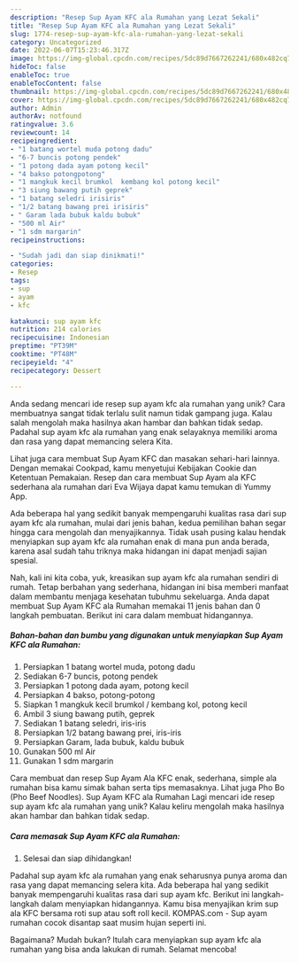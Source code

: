 ```yaml
---
description: "Resep Sup Ayam KFC ala Rumahan yang Lezat Sekali"
title: "Resep Sup Ayam KFC ala Rumahan yang Lezat Sekali"
slug: 1774-resep-sup-ayam-kfc-ala-rumahan-yang-lezat-sekali
category: Uncategorized
date: 2022-06-07T15:23:46.317Z
image: https://img-global.cpcdn.com/recipes/5dc89d7667262241/680x482cq70/sup-ayam-kfc-ala-rumahan-foto-resep-utama.jpg
hideToc: false
enableToc: true
enableTocContent: false
thumbnail: https://img-global.cpcdn.com/recipes/5dc89d7667262241/680x482cq70/sup-ayam-kfc-ala-rumahan-foto-resep-utama.jpg
cover: https://img-global.cpcdn.com/recipes/5dc89d7667262241/680x482cq70/sup-ayam-kfc-ala-rumahan-foto-resep-utama.jpg
author: Admin
authorAv: notfound
ratingvalue: 3.6
reviewcount: 14
recipeingredient:
- "1 batang wortel muda potong dadu"
- "6-7 buncis potong pendek"
- "1 potong dada ayam potong kecil"
- "4 bakso potongpotong"
- "1 mangkuk kecil brumkol  kembang kol potong kecil"
- "3 siung bawang putih geprek"
- "1 batang seledri irisiris"
- "1/2 batang bawang prei irisiris"
- " Garam lada bubuk kaldu bubuk"
- "500 ml Air"
- "1 sdm margarin"
recipeinstructions:

- "Sudah jadi dan siap dinikmati!"
categories:
- Resep
tags:
- sup
- ayam
- kfc

katakunci: sup ayam kfc 
nutrition: 214 calories
recipecuisine: Indonesian
preptime: "PT39M"
cooktime: "PT48M"
recipeyield: "4"
recipecategory: Dessert

---
```





Anda sedang mencari ide resep sup ayam kfc ala rumahan yang unik? Cara membuatnya sangat tidak terlalu sulit namun tidak gampang juga. Kalau salah mengolah maka hasilnya akan hambar dan bahkan tidak sedap. Padahal sup ayam kfc ala rumahan yang enak selayaknya memiliki aroma dan rasa yang dapat memancing selera Kita.





Lihat juga cara membuat Sup Ayam KFC dan masakan sehari-hari lainnya. Dengan memakai Cookpad, kamu menyetujui Kebijakan Cookie dan Ketentuan Pemakaian. Resep dan cara membuat Sup Ayam ala KFC sederhana ala rumahan dari Eva Wijaya dapat kamu temukan di Yummy App.

Ada beberapa hal yang sedikit banyak mempengaruhi kualitas rasa dari sup ayam kfc ala rumahan, mulai dari jenis bahan, kedua pemilihan bahan segar hingga cara mengolah dan menyajikannya. Tidak usah pusing kalau hendak menyiapkan sup ayam kfc ala rumahan enak di mana pun anda berada, karena asal sudah tahu triknya maka hidangan ini dapat menjadi sajian spesial.






Nah, kali ini kita coba, yuk, kreasikan sup ayam kfc ala rumahan sendiri di rumah. Tetap berbahan yang sederhana, hidangan ini bisa memberi manfaat dalam membantu menjaga kesehatan tubuhmu sekeluarga. Anda dapat membuat Sup Ayam KFC ala Rumahan memakai 11 jenis bahan dan 0 langkah pembuatan. Berikut ini cara dalam membuat hidangannya.

<!--inarticleads1-->

##### Bahan-bahan dan bumbu yang digunakan untuk menyiapkan Sup Ayam KFC ala Rumahan:

1. Persiapkan 1 batang wortel muda, potong dadu
1. Sediakan 6-7 buncis, potong pendek
1. Persiapkan 1 potong dada ayam, potong kecil
1. Persiapkan 4 bakso, potong-potong
1. Siapkan 1 mangkuk kecil brumkol / kembang kol, potong kecil
1. Ambil 3 siung bawang putih, geprek
1. Sediakan 1 batang seledri, iris-iris
1. Persiapkan 1/2 batang bawang prei, iris-iris
1. Persiapkan  Garam, lada bubuk, kaldu bubuk
1. Gunakan 500 ml Air
1. Gunakan 1 sdm margarin


Cara membuat dan resep Sup Ayam Ala KFC enak, sederhana, simple ala rumahan bisa kamu simak bahan serta tips memasaknya. Lihat juga Pho Bo (Pho Beef Noodles). Sup Ayam KFC ala Rumahan Lagi mencari ide resep sup ayam kfc ala rumahan yang unik? Kalau keliru mengolah maka hasilnya akan hambar dan bahkan tidak sedap. 

<!--inarticleads2-->

##### Cara memasak Sup Ayam KFC ala Rumahan:


1. Selesai dan siap dihidangkan!

Padahal sup ayam kfc ala rumahan yang enak seharusnya punya aroma dan rasa yang dapat memancing selera kita. Ada beberapa hal yang sedikit banyak mempengaruhi kualitas rasa dari sup ayam kfc. Berikut ini langkah-langkah dalam menyiapkan hidangannya. Kamu bisa menyajikan krim sup ala KFC bersama roti sup atau soft roll kecil. KOMPAS.com - Sup ayam rumahan cocok disantap saat musim hujan seperti ini. 

Bagaimana? Mudah bukan? Itulah cara menyiapkan sup ayam kfc ala rumahan yang bisa anda lakukan di rumah. Selamat mencoba!

